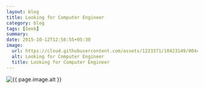```yaml
---
layout: blog
title: Looking for Computer Engineer
category: blog
tags: [Geek]
summary:
date: 2015-10-12T12:58:55+05:30
image:
  url: https://cloud.githubusercontent.com/assets/1223371/10423149/004cf7dc-70e1-11e5-8036-d7453ca03133.jpg
  alt: Looking for Computer Engineer
  title: Looking for Computer Engineer
---
```


<img src="{{ page.image.url }}" alt="{{ page.image.alt }}" title="{{ page.image.title }}">
